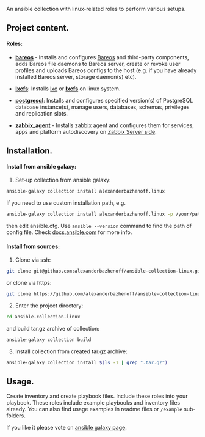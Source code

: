 An ansible collection with linux-related roles to perform various setups.


## Project content.

#### Roles:

- [**bareos**](roles/bareos/README.md) - Installs and configures [Bareos](https://www.bareos.com/) and third-party
components, adds Bareos file daemons to Bareos server, create or revoke user profiles and uploads Bareos configs to the
host (e.g. if you have already installed Bareos server, storage daemon(s) etc).

- [**lxcfs**](roles/lxcfs/README.md): Installs [lxc](https://linuxcontainers.org/lxc/introduction/) or
[**lxcfs**](https://linuxcontainers.org/lxcfs/introduction/) on linux system.

- [**postgresql**](roles/postgresql/README.md): Installs and configures specified version(s) of PostgreSQL database
instance(s), manage users, databases, schemas, privileges and replication slots.

- [**zabbix_agent**](roles/zabbix_agent/README.md) - Installs zabbix agent and configures them for services,
apps and platform autodiscovery on
[Zabbix Server side](https://github.com/alexanderbazhenoff/ansible-collection-linux/tree/main/roles/zabbix_agent#setup-on-zabbix-server-side).




## Installation.

#### Install from ansible galaxy:

1. Set-up collection from ansible galaxy: 
```bash
ansible-galaxy collection install alexanderbazhenoff.linux
```
If you need to use custom installation path, e.g.
```bash
ansible-galaxy collection install alexanderbazhenoff.linux -p /your/path
```
then edit ansible.cfg. Use `ansible --version` command to find the path of config file. Check
[docs.ansible.com](https://docs.ansible.com/ansible/latest/user_guide/collections_using.html#installing-collections-with-ansible-galaxy)
for more info.

#### Install from sources:

1. Clone via ssh:
```bash
git clone git@github.com:alexanderbazhenoff/ansible-collection-linux.git
```
or clone via https:
```bash
git clone https://github.com/alexanderbazhenoff/ansible-collection-linux.git
```
2. Enter the project directory:
```bash
cd ansible-collection-linux
```
and build tar.gz archive of collection:
```bash
ansible-galaxy collection build
```
3. Install collection from created tar.gz archive:
```bash
ansible-galaxy collection install $(ls -1 | grep ".tar.gz")
```


## Usage.

Create inventory and create playbook files. Include these roles into your playbook. These roles include example
playbooks and inventory files already. You can also find usage examples in readme files or `/example` sub-folders.

If you like it please vote on [ansible galaxy page](https://galaxy.ansible.com/alexanderbazhenoff/linux).
